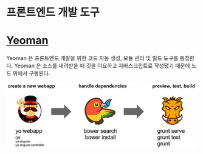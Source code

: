 # 프론트엔드 개발 도구

# [Yeoman](http://yeoman.io/)

Yeoman 은 프론트엔드 개발을 위한 코드 자동 생성, 모듈 관리 및 빌드 도구를 통칭한다. Yeoman 은 소스를 내려받을 때 깃을 이요하고 자바스크립트로 작성됐기 때문에 노드 위에서 구동된다.


![Yeoman.png](../img/Frontend/Yeoman/Yeoman.png)
